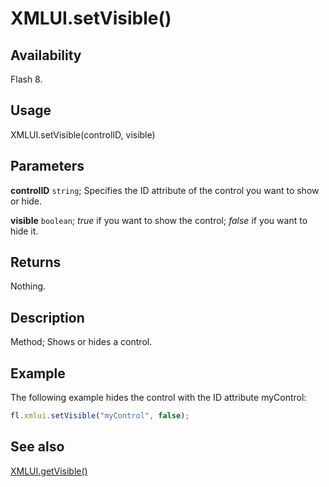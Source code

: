 # XMLUI.setVisible()

## Availability

Flash 8.

## Usage

XMLUI.setVisible(controlID, visible)

## Parameters

**controlID** `string`; Specifies the ID attribute of the control you want to show or hide.

**visible** `boolean`; *true* if you want to show the control; *false* if you want to hide it.

## Returns

Nothing.

## Description

Method; Shows or hides a control.

## Example

The following example hides the control with the ID attribute myControl:

```javascript
fl.xmlui.setVisible("myControl", false);
```

## See also

[XMLUI.getVisible()](../XMLUI_object/XMLUI5.md)
